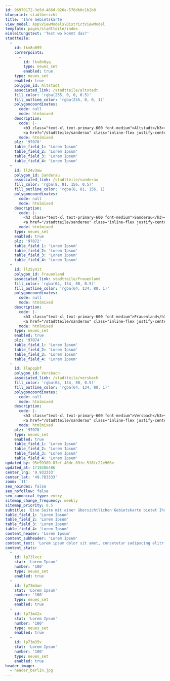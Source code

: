 ```yaml
---
id: 96970172-3e5d-466d-926a-578db0c1b2b8
blueprint: stadtbericht
title: 'Ihre Gebietskarte'
view_model: App\ViewModels\DistrictViewModel
template: pages/stadtteile/index
einleitungstext: 'Test wo kommt das?'
stadtteile:
  -
    id: lkv8n059
    cornerpoints:
      -
        id: lkv8n0yq
        type: neues_set
        enabled: true
    type: neues_set
    enabled: true
    polygon_id: Altstadt
    associated_link: /stadtteile/altstadt
    fill_color: 'rgba(255, 0, 0, 0.5)'
    fill_outline_color: 'rgba(255, 0, 0, 1)'
    polygoncoordinates:
      code: null
      mode: htmlmixed
    description:
      code: |-
        <h3 class="text-xl text-primary-600 font-medium">Altstadt</h3><p class="text-sm">  Ruhiges und harmonizers Leben im Zentrum von Würzburg. </p><p class="text-sm my-2"> Die Altstadt von Würzburg ist eine malerische Mischung aus historischer Architektur, engen Gassen und charmanten Plätzen. Mit ihren zahlreichen Cafés, Restaurants und Geschäften bietet sie eine lebendige Atmosphäre und ein pulsierendes Stadtleben. Das reiche kulturelle Erbe, darunter die Residenz und die Marienkapelle, macht die Altstadt von Würzburg zu einem einzigartigen und inspirierenden Ort zum Leben. </p>
        <a href="/stadtteile/sanderau" class="inline-flex justify-center items-center py-2.5 px-5 text-sm font-medium text-center text-white rounded-lg md:w-auto lg:col-span-12 focus:ring-4 focus:outline-none bg-primary-700 dark:bg-primary-600 dark:hover:bg-primary-700 dark:focus:ring-primary-800 hover:bg-primary-800 focus:ring-primary-300">Mehr erfahren<span aria-hidden="true">&nbsp;→</span></a>
      mode: htmlmixed
    plz: '97070'
    table_field_1: 'Lorem Ipsum'
    table_field_2: 'Lorem Ipsum'
    table_field_3: 'Lorem Ipsum'
    table_field_4: 'Lorem Ipsum'
  -
    id: ll24v3mw
    polygon_id: Sanderau
    associated_link: /stadtteile/sanderau
    fill_color: 'rgba(8, 81, 156, 0.5)'
    fill_outline_color: 'rgba(8, 81, 156, 1)'
    polygoncoordinates:
      code: null
      mode: htmlmixed
    description:
      code: |-
        <h3 class="text-xl text-primary-600 font-medium">Sanderau</h3><p class="text-sm"> Ein charmantes Viertel zum Wohlfühlen und Entdecken. </p><p class="text-sm my-2"> Sanderau ist ein lebendiges Viertel mit einem ganz eigenen Charme. Die historische Architektur und die weitläufigen Grünflächen verleihen der Sanderau eine besondere Atmosphäre. Mit ihren gemütlichen Cafés, kleinen Läden und dem Mainufer in unmittelbarer Nähe bietet die Sanderau eine hohe Lebensqualität und lädt zum Verweilen ein. </p>
        <a href="/stadtteile/sanderau" class="inline-flex justify-center items-center py-2.5 px-5 text-sm font-medium text-center text-white rounded-lg md:w-auto lg:col-span-12 focus:ring-4 focus:outline-none bg-primary-700 dark:bg-primary-600 dark:hover:bg-primary-700 dark:focus:ring-primary-800 hover:bg-primary-800 focus:ring-primary-300">Mehr erfahren<span aria-hidden="true">&nbsp;→</span></a>
      mode: htmlmixed
    type: neues_set
    enabled: true
    plz: '97072'
    table_field_1: 'Lorem Ipsum'
    table_field_2: 'Lorem Ipsum'
    table_field_3: 'Lorem Ipsum'
    table_field_4: 'Lorem Ipsum'
  -
    id: ll25y41t
    polygon_id: Frauenland
    associated_link: stadtteile/frauenland
    fill_color: 'rgba(64, 134, 80, 0.5)'
    fill_outline_color: 'rgba(64, 134, 80, 1)'
    polygoncoordinates:
      code: null
      mode: htmlmixed
    description:
      code: |-
        <h3 class="text-xl text-primary-600 font-medium">Frauenland</h3><p class="text-sm">  Eine Oase der Ruhe und Naturnähe mitten in der Stadt.</p><p class="text-sm my-2"> Frauenland ist ein charmantes Viertel, das für seine grünen Oasen und seine ruhige Atmosphäre bekannt ist. Mit seinen weitläufigen Gärten, Parks und dem malerischen Mainufer lädt Frauenland zu erholsamen Spaziergängen und gemütlichen Picknicks ein. Die Nähe zur Natur und die idyllische Umgebung machen Frauenland zu einem beliebten Wohnort für Menschen, die eine Balance zwischen Stadtleben und Naturnähe suchen.</p>
        <a href="/stadtteile/sanderau" class="inline-flex justify-center items-center py-2.5 px-5 text-sm font-medium text-center text-white rounded-lg md:w-auto lg:col-span-12 focus:ring-4 focus:outline-none bg-primary-700 dark:bg-primary-600 dark:hover:bg-primary-700 dark:focus:ring-primary-800 hover:bg-primary-800 focus:ring-primary-300">Mehr erfahren<span aria-hidden="true">&nbsp;→</span></a>
      mode: htmlmixed
    type: neues_set
    enabled: true
    plz: '97074'
    table_field_1: 'Lorem Ipsum'
    table_field_2: 'Lorem Ipsum'
    table_field_3: 'Lorem Ipsum'
    table_field_4: 'Lorem Ipsum'
  -
    id: llapqpbf
    polygon_id: Versbach
    associated_link: /stadtteile/versbach
    fill_color: 'rgba(64, 134, 80, 0.5)'
    fill_outline_color: 'rgba(64, 134, 80, 1)'
    polygoncoordinates:
      code: null
      mode: htmlmixed
    description:
      code: |-
        <h3 class="text-xl text-primary-600 font-medium">Versbach</h3><p class="text-sm"> Versbach: Naturnahes Wohnen in idyllischer Ruhe"</p><p class="text-sm my-2"> Versbach zeichnet sich durch seine ruhige und naturnahe Umgebung aus. Mit weitläufigen Grünflächen, kleinen Bachläufen und charmanten Wegen bietet Versbach eine erholsame Atmosphäre für Spaziergänge und Outdoor-Aktivitäten. Die Nähe zur Natur und die angenehme Ruhe machen Versbach zu einem attraktiven Wohnort für Menschen, die eine entspannte Wohngegend abseits des städtischen Trubels suchen. </p>
        <a href="/stadtteile/sanderau" class="inline-flex justify-center items-center py-2.5 px-5 text-sm font-medium text-center text-white rounded-lg md:w-auto lg:col-span-12 focus:ring-4 focus:outline-none bg-primary-700 dark:bg-primary-600 dark:hover:bg-primary-700 dark:focus:ring-primary-800 hover:bg-primary-800 focus:ring-primary-300">Mehr erfahren<span aria-hidden="true">&nbsp;→</span></a>
      mode: htmlmixed
    plz: '97078'
    type: neues_set
    enabled: true
    table_field_1: 'Lorem Ipsum'
    table_field_2: 'Lorem Ipsum'
    table_field_3: 'Lorem Ipsum'
    table_field_4: 'Lorem Ipsum'
updated_by: 95e99389-87ef-46dc-89fe-516fc22e966e
updated_at: 1719306486
center_lng: '9.933333'
center_lat: '49.783333'
zoom: '11'
seo_noindex: false
seo_nofollow: false
seo_canonical_type: entry
sitemap_change_frequency: weekly
sitemap_priority: 0.5
subtitle: 'Eine Seite mit einer übersichtlichen Gebietskarte bietet Ihren Kunden eine praktische Übersicht über die verfügbaren Stadtteile und erleichtert die Navigation durch das Immobilienangebot. Ihre Kunden können so einfach auf die gewünschten Informationen zugreifen und die verschiedenen Stadtteile miteinander vergleichen.'
table_field_1: 'Lorem Ipsum'
table_field_2: 'Lorem Ipsum'
table_field_3: 'Lorem Ipsum'
table_field_4: 'Lorem Ipsum'
content_header: 'Lorem Ipsum'
content_subheader: 'Lorem Ipsum'
content_text: 'Lorem ipsum dolor sit amet, consetetur sadipscing elitr, sed diam nonumy eirmod tempor invidunt ut labore et dolore magna aliquyam erat, sed diam voluptua. At vero eos et accusam et justo duo dolores et ea rebum. Stet clita kasd gubergren, no sea takimata sanctus est Lorem ipsum dolor sit amet.'
content_stats:
  -
    id: lp73lxcz
    stat: 'Lorem Ipsum'
    number: '100'
    type: neues_set
    enabled: true
  -
    id: lp73m4wn
    stat: 'Lorem Ipsum'
    number: '100'
    type: neues_set
    enabled: true
  -
    id: lp73m42x
    stat: 'Lorem Ipsum'
    number: '100'
    type: neues_set
    enabled: true
  -
    id: lp73m35v
    stat: 'Lorem Ipsum'
    number: '100'
    type: neues_set
    enabled: true
header_image:
  - header_berlin.jpg
---
```

